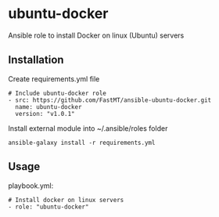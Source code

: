 # ubuntu-docker
Ansible role to install Docker on linux (Ubuntu) servers

## Installation

Create requirements.yml file

```
# Include ubuntu-docker role
- src: https://github.com/FastMT/ansible-ubuntu-docker.git
  name: ubuntu-docker
  version: "v1.0.1"
```

Install external module into ~/.ansible/roles folder

```
ansible-galaxy install -r requirements.yml
```

## Usage

playbook.yml:

```
# Install docker on linux servers
- role: "ubuntu-docker"
```   
